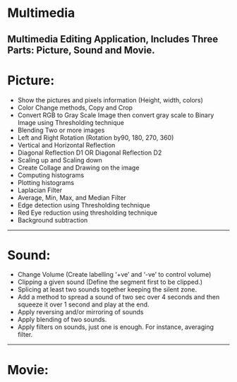 # Multimedia
Multimedia Editing Application, Includes Three Parts: Picture, Sound and Movie.
---------------------------------------------------------------------------------
# Picture: 
 - Show the pictures and pixels information (Height, width, colors) 
 - Color Change methods, Copy and Crop 
 - Convert RGB to Gray Scale Image then convert gray scale to Binary Image using Thresholding technique
 - Blending Two or more images
 - Left and Right Rotation (Rotation by90, 180, 270, 360)
 - Vertical and Horizontal Reflection
 - Diagonal Reflection D1  OR Diagonal Reflection D2
 - Scaling up and Scaling down
 - Create Collage and Drawing on the image   
 - Computing histograms 
 - Plotting histograms
 - Laplacian Filter 
 - Average, Min, Max, and Median Filter   
 - Edge detection using Thresholding technique   
 - Red Eye reduction using thresholding technique   
 - Background subtraction   
---------------------------------------------------------------------------------
# Sound: 
 - Change Volume (Create labelling ‘+ve’ and ‘-ve’ to control volume)
 - Clipping a given sound (Define the segment first to be clipped.)
 - Splicing at least two sounds together keeping the silent zone.
 - Add a method to spread a sound of two sec over 4 seconds and then squeeze it over 1 second and play at the end. 
 - Apply reversing and/or mirroring of sounds 
 - Apply blending of two sounds.
 - Apply filters on sounds, just one is enough. For instance, averaging filter.
---------------------------------------------------------------------------------
# Movie: 
